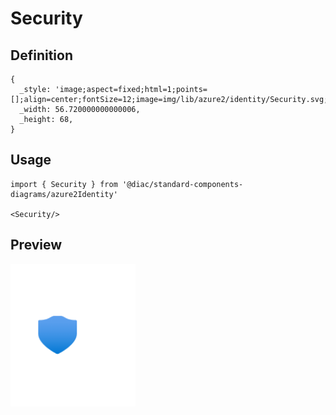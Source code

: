 # Security

## Definition

```
{
  _style: 'image;aspect=fixed;html=1;points=[];align=center;fontSize=12;image=img/lib/azure2/identity/Security.svg;strokeColor=none;',
  _width: 56.720000000000006,
  _height: 68,
}
```

## Usage

```
import { Security } from '@diac/standard-components-diagrams/azure2Identity'

<Security/>
```

## Preview

<img src="./security.png" width="200"/>
